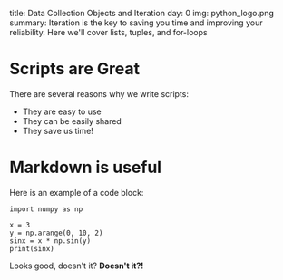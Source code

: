 title: Data Collection Objects and Iteration
day: 0
img: python_logo.png
summary: Iteration is the key to saving you time and improving your reliability. Here we'll cover lists, tuples, and for-loops

# Scripts are Great

There are several reasons why we write scripts:

  - They are easy to use
  - They can be easily shared
  - They save us time!

# Markdown is useful

Here is an example of a code block:


    import numpy as np

    x = 3
    y = np.arange(0, 10, 2)
    sinx = x * np.sin(y)
    print(sinx)


Looks good, doesn't it?  **Doesn't it?!**